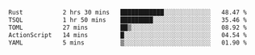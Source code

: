 <!--START_SECTION:waka-->

```txt
Rust           2 hrs 30 mins   ████████████░░░░░░░░░░░░░   48.47 %
TSQL           1 hr 50 mins    █████████░░░░░░░░░░░░░░░░   35.46 %
TOML           27 mins         ██▒░░░░░░░░░░░░░░░░░░░░░░   08.92 %
ActionScript   14 mins         █░░░░░░░░░░░░░░░░░░░░░░░░   04.54 %
YAML           5 mins          ▒░░░░░░░░░░░░░░░░░░░░░░░░   01.90 %
```

<!--END_SECTION:waka-->